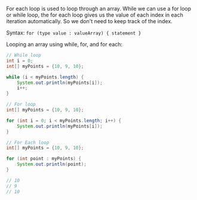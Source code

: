 For each loop is used to loop through an array. While we can use a for loop or while loop, the for each loop gives us the value of each index in each iteration automatically. So we don't need to keep track of the index.

Syntax: `for (type value : valueArray) { statement }`

Looping an array using while, for, and for each:
```java
// While loop
int i = 0;
int[] myPoints = {10, 9, 10};

while (i < myPoints.length) {
	System.out.println(myPoints[i]);
	i++;
}

// For loop
int[] myPoints = {10, 9, 10};

for (int i = 0; i < myPoints.length; i++) {
	System.out.println(myPoints[i]);
}

// For Each loop
int[] myPoints = {10, 9, 10};

for (int point : myPoints) {
	System.out.println(point);
}

// 10
// 9
// 10

```